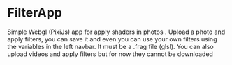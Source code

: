 # FilterApp
Simple Webgl (PixiJs) app for apply shaders in photos . Upload a photo and apply filters, you can save it and even you can use your own filters using the variables in the 
left navbar. It must be a .frag file (glsl). You can also upload videos and apply filters but for now they cannot be downloaded
